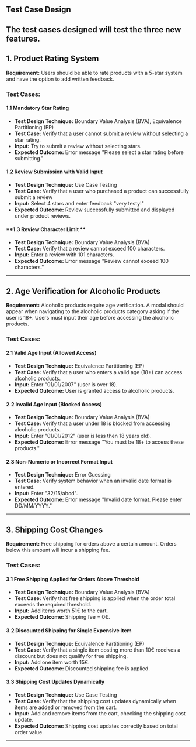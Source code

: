 ## **Test Case Design**

The test cases designed will test the three new features.
---

## **1. Product Rating System**

**Requirement:** Users should be able to rate products with a 5-star system and have the option to add written feedback.

### **Test Cases:**

#### **1.1 Mandatory Star Rating**
- **Test Design Technique:** Boundary Value Analysis (BVA), Equivalence Partitioning (EP)
- **Test Case:** Verify that a user cannot submit a review without selecting a star rating.
- **Input:** Try to submit a review without selecting stars.
- **Expected Outcome:** Error message "Please select a star rating before submitting."

#### **1.2 Review Submission with Valid Input**
- **Test Design Technique:** Use Case Testing
- **Test Case:** Verify that a user who purchased a product can successfully submit a review
- **Input:** Select 4 stars and enter feedback "very testy!"
- **Expected Outcome:** Review successfully submitted and displayed under product reviews.

#### **1.3 Review Character Limit **
- **Test Design Technique:** Boundary Value Analysis (BVA)
- **Test Case:** Verify that a review cannot exceed 100 characters.
- **Input:** Enter a review with 101 characters.
- **Expected Outcome:** Error message "Review cannot exceed 100 characters."

---

## **2. Age Verification for Alcoholic Products**

**Requirement:** Alcoholic products require age verification. A modal should appear when navigating to the alcoholic products category asking if the user is 18+. Users must input their age before accessing the alcoholic products.

### **Test Cases:**

#### **2.1 Valid Age Input (Allowed Access)**
- **Test Design Technique:** Equivalence Partitioning (EP)
- **Test Case:** Verify that a user who enters a valid age (18+) can access alcoholic products.
- **Input:** Enter "01/01/2007" (user is over 18).
- **Expected Outcome:** User is granted access to alcoholic products.

#### **2.2 Invalid Age Input (Blocked Access)**
- **Test Design Technique:** Boundary Value Analysis (BVA)
- **Test Case:** Verify that a user under 18 is blocked from accessing alcoholic products.
- **Input:** Enter "01/01/2012" (user is less then 18 years old).
- **Expected Outcome:** Error message "You must be 18+ to access these products."

#### **2.3 Non-Numeric or Incorrect Format Input**
- **Test Design Technique:** Error Guessing
- **Test Case:** Verify system behavior when an invalid date format is entered.
- **Input:** Enter "32/15/abcd".
- **Expected Outcome:** Error message "Invalid date format. Please enter DD/MM/YYYY."
---

## **3. Shipping Cost Changes**

**Requirement:** Free shipping for orders above a certain amount. Orders below this amount will incur a shipping fee.

### **Test Cases:**

#### **3.1 Free Shipping Applied for Orders Above Threshold**
- **Test Design Technique:** Boundary Value Analysis (BVA)
- **Test Case:** Verify that free shipping is applied when the order total exceeds the required threshold.
- **Input:** Add items worth 51€ to the cart.
- **Expected Outcome:** Shipping fee = 0€.

#### **3.2 Discounted Shipping for Single Expensive Item**
- **Test Design Technique:** Equivalence Partitioning (EP)
- **Test Case:** Verify that a single item costing more than 10€ receives a discount but does not qualify for free shipping.
- **Input:** Add one item worth 15€.
- **Expected Outcome:** Discounted shipping fee is applied.

#### **3.3 Shipping Cost Updates Dynamically**
- **Test Design Technique:** Use Case Testing
- **Test Case:** Verify that the shipping cost updates dynamically when items are added or removed from the cart.
- **Input:** Add and remove items from the cart, checking the shipping cost update.
- **Expected Outcome:** Shipping cost updates correctly based on total order value.
---
